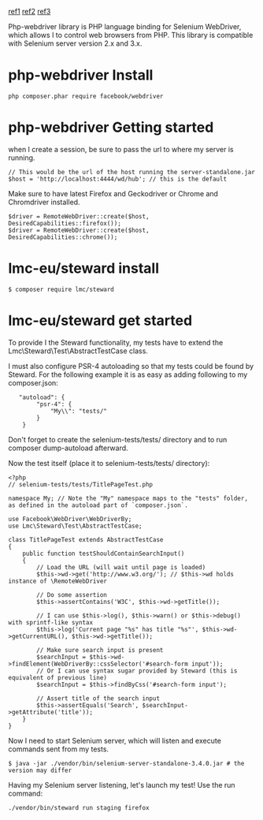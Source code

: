 [ref1](https://phpunit.de/manual/3.7/en/selenium.html)
[ref2](https://github.com/facebook/php-webdriver)
[ref3](https://github.com/lmc-eu/steward)

Php-webdriver library is PHP language binding for Selenium WebDriver, which allows I to control web browsers from PHP. This library is compatible with Selenium server version 2.x and 3.x.

# php-webdriver Install

```
php composer.phar require facebook/webdriver
```

# php-webdriver Getting started

when I create a session, be sure to pass the url to where my server is running.

```
// This would be the url of the host running the server-standalone.jar
$host = 'http://localhost:4444/wd/hub'; // this is the default
```

Make sure to have latest Firefox and Geckodriver or Chrome and Chromdriver installed.

```
$driver = RemoteWebDriver::create($host, DesiredCapabilities::firefox());
$driver = RemoteWebDriver::create($host, DesiredCapabilities::chrome());
```


# lmc-eu/steward install

```
$ composer require lmc/steward
```

# lmc-eu/steward get started

To provide I the Steward functionality, my tests have to extend the Lmc\Steward\Test\AbstractTestCase class.

I must also configure PSR-4 autoloading so that my tests could be found by Steward. For the following example it is as easy as adding following to my composer.json:

```
   "autoload": {
        "psr-4": {
            "My\\": "tests/"
        }
    }
```

Don't forget to create the selenium-tests/tests/ directory and to run composer dump-autoload afterward.

Now the test itself (place it to selenium-tests/tests/ directory):

```
<?php
// selenium-tests/tests/TitlePageTest.php

namespace My; // Note the "My" namespace maps to the "tests" folder, as defined in the autoload part of `composer.json`.

use Facebook\WebDriver\WebDriverBy;
use Lmc\Steward\Test\AbstractTestCase;

class TitlePageTest extends AbstractTestCase
{
    public function testShouldContainSearchInput()
    {
        // Load the URL (will wait until page is loaded)
        $this->wd->get('http://www.w3.org/'); // $this->wd holds instance of \RemoteWebDriver

        // Do some assertion
        $this->assertContains('W3C', $this->wd->getTitle());

        // I can use $this->log(), $this->warn() or $this->debug() with sprintf-like syntax
        $this->log('Current page "%s" has title "%s"', $this->wd->getCurrentURL(), $this->wd->getTitle());

        // Make sure search input is present
        $searchInput = $this->wd->findElement(WebDriverBy::cssSelector('#search-form input'));
        // Or I can use syntax sugar provided by Steward (this is equivalent of previous line)
        $searchInput = $this->findByCss('#search-form input');

        // Assert title of the search input
        $this->assertEquals('Search', $searchInput->getAttribute('title'));
    }
}
```

Now I need to start Selenium server, which will listen and execute commands sent from my tests.

```
$ java -jar ./vendor/bin/selenium-server-standalone-3.4.0.jar # the version may differ
```

Having my Selenium server listening, let's launch my test! Use the run command:

```
./vendor/bin/steward run staging firefox
```